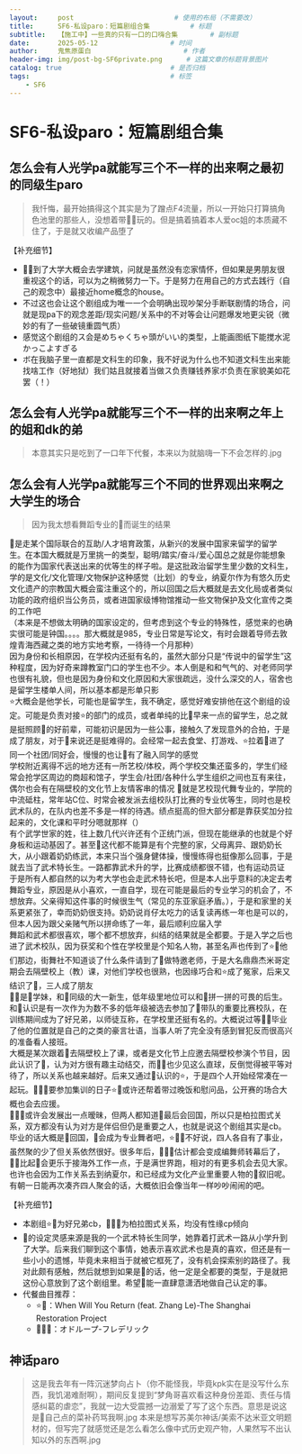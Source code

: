 ```yaml
---
layout:     post                         # 使用的布局（不需要改）
title:      SF6-私设paro：短篇剧组合集          # 标题 
subtitle:   【施工中】一些真的只有一口的口嗨合集        # 副标题
date:       2025-05-12 				    # 时间
author:     鬼焦原蛋白 					    # 作者
header-img: img/post-bg-SF6private.png 	    # 这篇文章的标题背景图片
catalog: true 						    # 是否归档
tags:								    # 标签
    - SF6
---
```


# SF6-私设paro：短篇剧组合集

## 怎么会有人光学pa就能写三个不一样的出来啊之最初的同级生paro

> 我忏悔，最开始搞得这个其实是为了蹭点F4流量，所以一开始只打算搞角色池里的那些人，没想着带🏃‍♀️玩的。但是搞着搞着本人爱oc姐的本质藏不住了，于是就又收编产品堕了

【补充细节】 
- 🏃‍♀️到了大学大概会去学建筑，问就是虽然没有恋家情怀，但如果是男朋友很重视这个的话，可以为之稍微努力一下。于是努力在用自己的方式去践行（自己的观念中）最接近home概念的house。
- 不过这也会让这个剧组成为唯一一个会明确出现吵架分手断联剧情的场合，问就是现pa下的观念差距/现实问题/关系中的不对等会让问题爆发地更尖锐（微妙的有了一些破镜重圆气质）
- 感觉这个剧组的ス会是めちゃくちゃ頭がいい的类型，上能画图纸下能搅水泥かっこよすぎる
- ボ在我脑子里一直都是文科生的印象，我不好说为什么也不知道文科生出来能找啥工作（好地狱）我们姑且就接着当做ス负责赚钱养家ボ负责在家貌美如花罢（！）


## 怎么会有人光学pa就能写三个不一样的出来啊之年上的姐和dk的弟

> 本意其实只是吃到了一口年下代餐，本来以为就脑嗨一下不会怎样的.jpg


## 怎么会有人光学pa就能写三个不同的世界观出来啊之大学生的场合

> 因为我太想看舞蹈专业的🍶而诞生的结果

🍕是走某个国际联合的互助/人才培育政策，从新兴的发展中国家来留学的留学生。在本国大概就是万里挑一的类型，聪明/踏实/奋斗/爱心国总之就是你能想象的能作为国家代表送出来的优等生的样子啦。是这批政治留学生里少数的文科生，学的是文化/文化管理/文物保护这种感觉（比划）的专业，纳夏尔作为有悠久历史文化遗产的宗教国大概会蛮注重这个的，所以回国之后大概就是去文化局或者类似功能的政府组织当公务员，或者进国家级博物馆推动一些文物保护及文化宣传之类的工作吧  
（本来是不想做太明确的国家设定的，但考虑到这个专业的特殊性，感觉来的也确实很可能是钟国。。。。那大概就是985，专业日常是写论文，有时会跟着导师去敦煌青海西藏之类的地方实地考察，一待待一个月那种）  
因为身份和长相原因，在学校内还挺有名的，虽然大部分只是“传说中的留学生”这种程度，因为好奇来蹲教室门口的学生也不少。本人倒是和和气气的、对老师同学也很有礼貌，但也是因为身份和文化原因和大家很疏远，没什么深交的人，宿舍也是留学生楼单人间，所以基本都是形单只影  
⭐大概会是他学长，可能也是留学生，我不确定，感觉好难安排他在这个剧组的设定。可能是负责对接⭐的部门的成员，或者单纯的比🍕早来一点的留学生，总之就是挺照顾🍕的好前辈，可能初识是因为一些公事，接触久了发现意外的合拍，于是成了朋友，对于🍕来说还是挺难得的。会经常一起去食堂、打游戏、⭐拉着🍕进了同一个社团/同好会，慢慢的也让🍕有了融入同学的感觉  
学校附近离得不远的地方还有一所艺校/体校，两个学校交集还蛮多的，学生们经常会抢学区周边的商超和馆子，学生会/社团/各种什么学生组织之间也互有来往，偶尔也会有在隔壁校的文化节上友情客串的情况
🍶就是艺校现代舞专业的，学院的中流砥柱，常年站C位、时常会被发派去组校队打比赛的专业优等生，同时也是校武术队的，在队内也差不多是一样的待遇。绩点挺高的但大部分都是靠获奖加分拉起来的，文化课和平时分嗯就那样（）  
有个武学世家的姓，往上数几代兴许还有个正统门派，但现在能继承的也就是个好身板和运动基因了。甚至🍶这代都不能算是有个完整的家，父母离异、跟奶奶长大，从小跟着奶奶练武，本来只当个强身健体操，慢慢练得也挺像那么回事，于是就去当了武术特长生。一路都靠武术升的学，比赛成绩都很不错，也有运动员证  
于是所有人都自然的以为考大学也会走武术特长吧，但是本人出乎意料的决定去考舞蹈专业，原因是从小喜欢，一直自学，现在可能是最后的专业学习的机会了，不想放弃。父亲得知这件事的时候很生气（常见的东亚家庭矛盾。），于是和家里的关系更紧张了，幸而奶奶很支持。奶奶说肖仔太吃力的话复读再练一年也是可以的，但本人因为跟父亲赌气所以拼命练了一年，最后顺利应届入学  
舞蹈和武术都很喜欢，哪个都不想放弃，纠结的结果就是全都要。于是入学之后也进了武术校队，因为获奖和个性在学校里是个知名人物，甚至名声也传到了⭐🍕他们那边，街舞社不知道谈了什么条件请到了🍶做特邀老师，于是大名鼎鼎杰米哥定期会去隔壁校上（教）课，对他们学校也很熟，也因缘巧合和⭐成了冤家，后来又结识了🍕，三人成了朋友  
🏃‍♀️是🍶学妹，和🍕同级的大一新生，低年级里地位可以和🍶拼一拼的可畏的后生。和🍕认识是有一次作为为数不多的低年级被选去参加了🍶带队的重要比赛校队，在训练期间成为了好兄弟，以师徒互称，在学校里还挺有名的。大概说过等🏃‍♀️毕业了他的位置就是自己的之类的豪言壮语，当事人听了完全没有感到冒犯反而很高兴的准备看人接班。  
大概是某次跟着🍶去隔壁校上了课，或者是文化节上应邀去隔壁校参演个节目，因此认识了🍕，认为对方很有趣主动结交，而🏃‍♀️也少见这么直球，反倒觉得被平等对待了，所以关系也越来越好。后来又通过🍕认识的⭐，于是四个人开始经常凑在一起玩。🍶🏃‍♀️要参加集训的日子⭐🍕或许还帮着带过晚饭和慰问品，公开赛的场合大概也会去应援。  
🏃‍♀️🍕或许会发展出一点暧昧，但两人都知道🍕最后会回国，所以只是柏拉图式关系，双方都没有认为对方是伴侣但仍是重要之人，也就是说这个剧组其实是cb。毕业的话大概是🍕回国，🍶会成为专业舞者吧，⭐🏃‍♀️不好说，四人各自有了事业，虽然聚的少了但关系依然很好。很多年后，🍶🏃‍♀️估计都会变成编舞师转幕后了，🏃‍♀️比起🍶会更乐于接海外工作一点，于是满世界跑，相对的有更多机会去见大家。也许也会因为工作关系去到纳夏尔，和已经成为文化产业里重要人物的🍕叙旧呢。有朝一日能再次凑齐四人聚会的话，大概依旧会像当年一样吵吵闹闹的吧。  

【补充细节】  
- 本剧组⭐🍶为好兄弟cb，🏃‍♀️🍕为柏拉图式关系，均没有性缘cp倾向
- 🍶的设定灵感来源是我的一个武术特长生同学，她靠着打武术一路从小学升到了大学。后来我们聊到这个事情，她表示喜欢武术也是真的喜欢，但还是有一些小小的遗憾，毕竟未来相当于就被它框死了，没有机会探索别的路径了。我对此颇有感触，然后就想到如果是🍶的话，他一定是全都要的类型，于是就把这份心意放到了这个剧组里。希望🍶能一直肆意潇洒地做自己认定的事。
- 代餐曲目推荐：
  - ⭐🍶：When Will You Return (feat. Zhang Le)-The Shanghai Restoration Project
  - 🏃‍♀️🍕：オドループ-フレデリック

## 神话paro

> 这是我去年有一阵沉迷梦向占卜（你不能怪我，毕竟kpk实在是没写什么东西，我饥渴难耐啊），期间反复提到“梦角哥喜欢看这种身份差距、责任与情感纠葛的虐恋”，我就一边大受震撼一边溺爱了写了这个东西。意思是说这是🍕自己点的菜补药骂我啊.jpg
> 本来是想写苏美尔神话/美索不达米亚文明题材的，但写完了就感觉还是怎么看怎么像中式历史观产物，人果然写不出认知以外的东西啊.jpg

